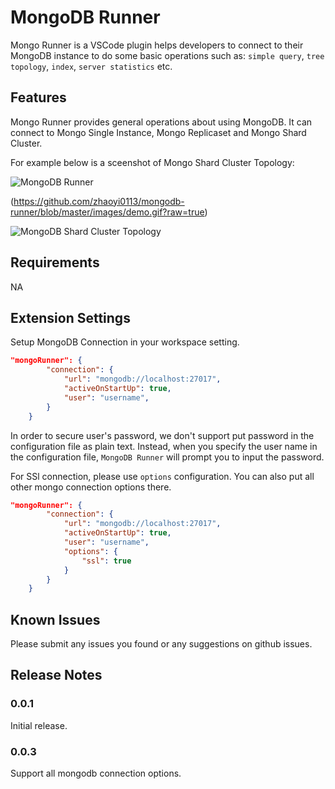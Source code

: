 # MongoDB Runner

Mongo Runner is a VSCode plugin helps developers to connect to their MongoDB instance to do some basic operations such as: `simple query`, `tree topology`, `index`, `server statistics` etc.

## Features

Mongo Runner provides general operations about using MongoDB. It can connect to Mongo Single Instance, Mongo Replicaset and Mongo Shard Cluster.


For example below is a sceenshot of Mongo Shard Cluster Topology:

![MongoDB Runner](https://github.com/zhaoyi0113/mongodb-runner/blob/master/images/demo-med.gif?raw=true)

(https://github.com/zhaoyi0113/mongodb-runner/blob/master/images/demo.gif?raw=true)

![MongoDB Shard Cluster Topology](https://raw.githubusercontent.com/zhaoyi0113/mongodb-runner/master/images/shard-ss.png)

## Requirements

NA

## Extension Settings

Setup MongoDB Connection in your workspace setting. 

```json
"mongoRunner": {
        "connection": {
            "url": "mongodb://localhost:27017",
            "activeOnStartUp": true,
            "user": "username",
        }
    }
```

In order to secure user's password, we don't support put password in the configuration file as plain text. Instead, when you specify the user name in the configuration file, `MongoDB Runner` will prompt you to input the password.

For SSl connection, please use `options` configuration. You can also put all other mongo connection options there.

```json
"mongoRunner": {
        "connection": {
            "url": "mongodb://localhost:27017",
            "activeOnStartUp": true,
            "user": "username",
            "options": {
                "ssl": true
            }
        }
    }
```

## Known Issues

Please submit any issues you found or any suggestions on github issues.

## Release Notes

### 0.0.1

Initial release.

### 0.0.3

Support all mongodb connection options. 